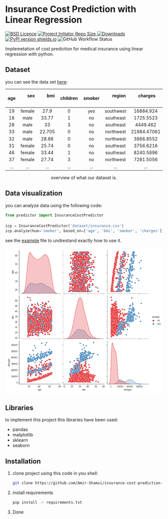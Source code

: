 # Insurance Cost Prediction with Linear Regression

[![BSD Licence](https://img.shields.io/badge/licence-MIT-geen?style=flat-square)](LICENSE)
<a href="https://github.com/Amir-Shamsi/SpAlgo" title="Repo Size">
<img src="https://img.shields.io/github/repo-size/Amir-Shamsi/SpAlgo?label=Repo%20Size&logo=Github&style=flat-square" alt="Project Initiator Repo Size"/>
</a>
[![Downloads](https://static.pepy.tech/personalized-badge/spalgo?period=total&units=international_system&left_color=grey&right_color=MediumVioletRed&style=flat-square&left_text=Downloads)](https://pepy.tech/project/spalgo)
[![PyPI version shields.io](https://img.shields.io/pypi/v/SpAlgo.svg?style=flat-square)](https://pypi.python.org/pypi/SpAlgo/)
![GitHub Workflow Status](https://img.shields.io/github/workflow/status/amir-shamsi/spalgo/CodeQL?style=flat-square)

Implemetation of cost prediction for medical insurance using linear regression with python.

## Dataset
you can see the data set [here](dataset/insurance.csv):

<div align="center">

| &nbsp; age &nbsp; |  &nbsp; &nbsp; &nbsp; sex &nbsp; &nbsp; &nbsp; 	| &nbsp; &nbsp; &nbsp; bmi &nbsp; &nbsp; &nbsp;  | &nbsp; &nbsp; &nbsp; children &nbsp; &nbsp; &nbsp;  | &nbsp; &nbsp; &nbsp; smoker &nbsp; &nbsp; &nbsp;  |  &nbsp; &nbsp; &nbsp; region &nbsp; &nbsp; &nbsp;  |  &nbsp; &nbsp; &nbsp; charges &nbsp; &nbsp; &nbsp;  |
| :---: | :---: | :---: | :---: | :---: | :---: | :---: |
19 | female | 27.9 | 0 | yes | southwest | 16884.924
18 | male | 33.77 | 1 | no | southeast | 1725.5523
28 | male | 33 | 3 | no | southeast | 4449.462
33 | male | 22.705 | 0 | no | northwest | 21984.47061
32 | male | 28.88 | 0 | no | northwest | 3866.8552
31 | female | 25.74 | 0 | no | southeast | 3756.6216
46 | female | 33.44 | 1 | no | southeast | 8240.5896
37 | female | 27.74 | 3 | no | northwest | 7281.5056
... | ... | ... | ... | ... | ... | ...

  overview of what our dataset is.
  
</div>


## Data visualization
you can analyze data using the following code:
```python
from predictor import InsuranceCostPredictor

icp = InsuranceCostPredictor('dataset/insurance.csv')
icp.analyze(hue='smoker', based_on=['age', 'bmi', 'smoker', 'charges'])
```
see the [example](src/example/insurance_cost.py) file to undrestand exactly how to use it.

<p align="center">
  <img src="analysis/analysis.png" width="600">
</p>

## Libraries
to implement this project this libraries have been used:
 - pandas
 - matplotlib
 - sklearn
 - seaborn

## Installation
1. clone project using this code in you shell:

    ```sh
    git clone https://github.com/Amir-Shamsi/insurance-cost-prediction-LR/.git
    ```
2. install requirements

    ```sh
    pip install -r requirements.txt
    ```
3. Done
